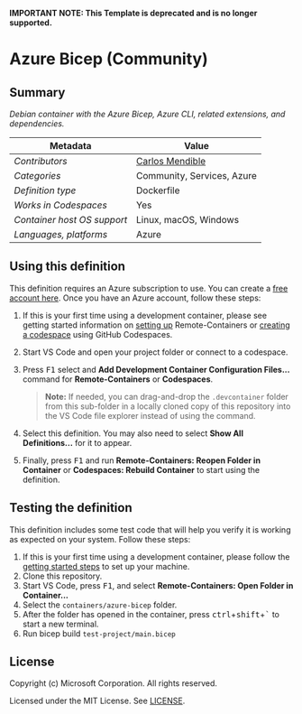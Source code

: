 **IMPORTANT NOTE: This Template is deprecated and is no longer supported.**

# Azure Bicep (Community)

## Summary

_Debian container with the Azure Bicep, Azure CLI, related extensions, and
dependencies._

| Metadata                    | Value                                           |
| --------------------------- | ----------------------------------------------- |
| _Contributors_              | [Carlos Mendible](https://github.com/cmendible) |
| _Categories_                | Community, Services, Azure                      |
| _Definition type_           | Dockerfile                                      |
| _Works in Codespaces_       | Yes                                             |
| _Container host OS support_ | Linux, macOS, Windows                           |
| _Languages, platforms_      | Azure                                           |

## Using this definition

This definition requires an Azure subscription to use. You can create a
[free account here](https://azure.microsoft.com/en-us/free/). Once you have an
Azure account, follow these steps:

1. If this is your first time using a development container, please see getting
   started information on
   [setting up](https://aka.ms/vscode-remote/containers/getting-started)
   Remote-Containers or
   [creating a codespace](https://aka.ms/ghcs-open-codespace) using GitHub
   Codespaces.

2. Start VS Code and open your project folder or connect to a codespace.

3. Press <kbd>F1</kbd> select and **Add Development Container Configuration
   Files...** command for **Remote-Containers** or **Codespaces**.

    > **Note:** If needed, you can drag-and-drop the `.devcontainer` folder from
    > this sub-folder in a locally cloned copy of this repository into the VS
    > Code file explorer instead of using the command.

4. Select this definition. You may also need to select **Show All
   Definitions...** for it to appear.

5. Finally, press <kbd>F1</kbd> and run **Remote-Containers: Reopen Folder in
   Container** or **Codespaces: Rebuild Container** to start using the
   definition.

## Testing the definition

This definition includes some test code that will help you verify it is working
as expected on your system. Follow these steps:

1. If this is your first time using a development container, please follow the
   [getting started steps](https://aka.ms/vscode-remote/containers/getting-started)
   to set up your machine.
2. Clone this repository.
3. Start VS Code, press <kbd>F1</kbd>, and select **Remote-Containers: Open
   Folder in Container...**
4. Select the `containers/azure-bicep` folder.
5. After the folder has opened in the container, press
   <kbd>ctrl</kbd>+<kbd>shift</kbd>+<kbd>`</kbd> to start a new terminal.
6. Run bicep build `test-project/main.bicep`

## License

Copyright (c) Microsoft Corporation. All rights reserved.

Licensed under the MIT License. See
[LICENSE](https://github.com/Microsoft/vscode-dev-containers/blob/main/LICENSE).
